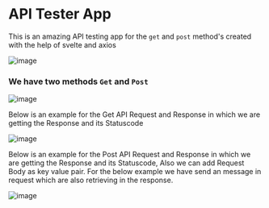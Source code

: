 # API Tester App
This is an amazing API testing app for the ```get``` and ```post``` method's created with the help of svelte and axios

![image](https://github.com/yakshmaishery/APITester/assets/91420481/16d0b509-1878-4af3-8e7f-a59d07337e5c)

### We have two methods ```Get``` and ```Post```

![image](https://github.com/yakshmaishery/APITester/assets/91420481/6f9767c5-95d1-4635-9e3b-b6d0bff0d1e4)

Below is an example for the Get API Request and Response in which we are getting the Response and its Statuscode

![image](https://github.com/yakshmaishery/APITester/assets/91420481/78da83c2-bf6d-4d86-9f0b-258394e2fc85)

Below is an example for the Post API Request and Response in which we are getting the Response and its Statuscode, 
Also we can add Request Body as key value pair. For the below example we have send an message in request which are also retrieving in the response.

![image](https://github.com/yakshmaishery/APITester/assets/91420481/0732345a-a46a-4cdc-8302-7855f7048ce9)
